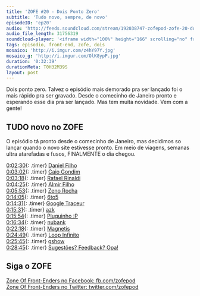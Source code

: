 ```yaml
---
title: 'ZOFE #20 - Dois Ponto Zero'
subtitle: 'Tudo novo, sempre, de novo'
episodeID: 'ep20'
audio: 'http://feeds.soundcloud.com/stream/192038747-zofepod-zofe-20-dois-ponto-zero-finalmente'
audio_file_length: 31756319
soundcloud-player: '<iframe width="100%" height="166" scrolling="no" frameborder="no" src="https://w.soundcloud.com/player/?url=https%3A//api.soundcloud.com/tracks/192038747%3Fsecret_token%3Ds-mwj5H&amp;color=ff5500&amp;auto_play=false&amp;hide_related=false&amp;show_comments=true&amp;show_user=true&amp;show_reposts=false"></iframe>'
tags: episodio, front-end, zofe, dois
mosaico: 'http://i.imgur.com/z4hY97Y.jpg'
mosaico_g: 'http://i.imgur.com/OlK8ypP.jpg'
duration: '0:32:39'
durationMeta: T0H32M39S
layout: post
---
```



Dois ponto zero. Talvez o episódio mais demorado pra ser lançado foi o mais rápido pra ser gravado. Desde o comecinho de Janeiro pronto e esperando esse dia pra ser lançado. Mas tem muita novidade. Vem com a gente!
<!-- excerpt -->

## TUDO novo no ZOFE

O episódio tá pronto desde o comecinho de Janeiro, mas decidimos so lançar quando o novo site estivesse pronto. Em meio de viagens, semanas ultra atarefadas e fusos, FINALMENTE o dia chegou.

[0:02:30](#t=0:02:30){: .timer} [Daniel Filho](https://twitter.com/danielfilho)<br>
[0:03:02](#t=0:03:02){: .timer} [Caio Gondim](https://twitter.com/caio_gondim)<br>
[0:03:18](#t=0:03:18){: .timer} [Rafael Rinaldi](https://twitter.com/rafaelrinaldi)<br>
[0:04:25](#t=0:04:25){: .timer} [Almir Filho](https://twitter.com/almirfilho)<br>
[0:05:53](#t=0:05:53){: .timer} [Zeno Rocha](https://twitter.com/zenorocha)<br>
[0:14:05](#t=0:14:05){: .timer} [6to5](https://babeljs.io/)<br>
[0:14:31](#t=0:14:31){: .timer} [Google Traceur](https://github.com/google/traceur-compiler)<br>
[0:15:31](#t=0:15:31){: .timer} [azk](http://www.azk.io/)<br>
[0:15:54](#t=0:15:54){: .timer} [Pluguinho :P](https://twitter.com/nuxlli)<br>
[0:16:34](#t=0:16:34){: .timer} [nubank](https://nubank.com.br/)<br>
[0:22:18](#t=0:22:18){: .timer} [Magnetis](https://www.magnetis.com.br/)<br>
[0:24:49](#t=0:24:49){: .timer} [Loop Infinito](http://loopinfinito.com.br/)<br>
[0:25:45](#t=0:25:45){: .timer} [gshow](http://gshow.globo.com/)<br>
[0:28:45](#t=0:28:45){: .timer} [Sugestões? Feedback? Opa!](http://zofe.com.br/contato)<br>

## Siga o ZOFE

[Zone Of Front-Enders no Facebook: fb.com/zofepod](http://fb.com/zofepod/ "ZOFE no Facebook: fb.com/zofepod")<br>
[Zone Of Front-Enders no Twitter: twitter.com/zofepod](http://twitter.com/zofepod/ "ZOFE no Twitter")<br>
